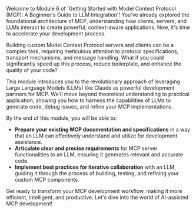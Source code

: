 Welcome to Module 6 of 'Getting Started with Model Context Protocol (MCP): A Beginner's Guide to LLM Integration'! You've already explored the foundational architecture of MCP, understanding how clients, servers, and LLMs interact to create powerful, context-aware applications. Now, it's time to accelerate your development process.

Building custom Model Context Protocol servers and clients can be a complex task, requiring meticulous attention to protocol specifications, transport mechanisms, and message handling. What if you could significantly speed up this process, reduce boilerplate, and enhance the quality of your code?

This module introduces you to the revolutionary approach of leveraging Large Language Models (LLMs) like Claude as powerful development partners for MCP. We'll move beyond theoretical understanding to practical application, showing you how to harness the capabilities of LLMs to generate code, debug issues, and refine your MCP implementations.

By the end of this module, you will be able to:
*   **Prepare your existing MCP documentation and specifications** in a way that an LLM can effectively understand and utilize for development assistance.
*   **Articulate clear and precise requirements** for MCP server functionalities to an LLM, ensuring it generates relevant and accurate code.
*   **Implement best practices for iterative collaboration** with an LLM, guiding it through the process of building, testing, and refining your custom MCP components.

Get ready to transform your MCP development workflow, making it more efficient, intelligent, and productive. Let's dive into the world of AI-assisted MCP development!